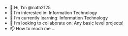 - 👋 Hi, I’m @nath2125
- 👀 I’m interested in: Information Technology
- 🌱 I’m currently learning: Information Technology
- 💞️ I’m looking to collaborate on: Any basic level projects!
- 📫 How to reach me ...

<!---
nath2125/nath2125 is a ✨ special ✨ repository because its `README.md` (this file) appears on your GitHub profile.
You can click the Preview link to take a look at your changes.
--->
